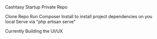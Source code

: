 Cashtasy Startup Private Repo

Clone Repo
Run Composer Install to install project dependencies on you local
Serve via "php artisan serve"

Currently Building the UI/UX
